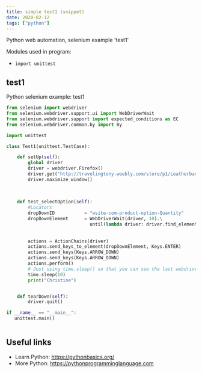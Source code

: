```yaml
---
title: simple test1 (snippet)
date: 2020-02-12
tags: ["python"]
---
```

Python web automation, selenium example 'test1'


Modules used in program: 
* `import unittest`

## test1

Python selenium example: test1

```python
from selenium import webdriver
from selenium.webdriver.support.ui import WebDriverWait
from selenium.webdriver.support import expected_conditions as EC 
from selenium.webdriver.common.by import By 

import unittest

class Test1(unittest.TestCase): 

    def setUp(self):
        global driver
        driver = webdriver.Firefox()
        driver.get("http://travelingtony.weebly.com/store/p1/Leatherback_Turtle_Picture.html")
        driver.maximize_window()
    
    
    
    def test_selectOption(self):
        #Locators
        dropDownID           = "wsite-com-product-option-Quantity"
        dropDownElement      = WebDriverWait(driver, 10).\
                               until(lambda driver: driver.find_element_by_id(dropDownID))
        
        
        actions = ActionChains(driver)
        actions.send_keys_to_element(dropDownElement, Keys.ENTER)
        actions.send_keys(Keys.ARROW_DOWN)
        actions.send_keys(Keys.ARROW_DOWN)
        actions.perform()
        # Just using time.sleep() so that you can see the last webdriver action. I do not recommend using it in your tests
        time.sleep(10)
        print("Christine")


    def tearDown(self):
        driver.quit()

if __name__ == "__main__":
   unittest.main()



```

## Useful links

- Learn Python: https://pythonbasics.org/
- More Python: https://pythonprogramminglanguage.com
